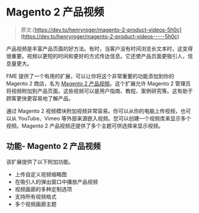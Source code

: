 # Magento 2 产品视频

> 原文:[https://dev.to/henryroger/magento-2-product-videos-5h0c](https://dev.to/henryroger/magento-2-product-videos-----5h0c)

产品视频是丰富产品页面的好方法。有时，当客户没有时间浏览长文本时，这变得很重要。视频以更短的时间和更好的方式传达信息。它还使产品页面更吸引人，信息量更大。

FME 提供了一个有用的扩展，可以让你将这个非常重要的功能添加到你的 Magento 2 商店，名为 [Magento 2 产品视频](https://marketplace.magento.com/fme-productvideos.html)。这个扩展允许 Magento 2 管理员将视频附加到产品页面。这些视频可以是用户指南、教程、案例研究等。这有助于顾客更快更容易地了解产品。

通过 Magento 2 视频模块附加视频非常容易。你可以从你的电脑上传视频，也可以从 YouTube、Vimeo 等外部来源嵌入视频。您可以创建一个视频库来显示多个视频。Magento 2 产品视频还提供了多个主题可供选择来显示视频。

## [](#features-magento-2-product-videos)功能- Magento 2 产品视频

该扩展提供了以下附加功能。

*   上传自定义视频缩略图
*   在吸引人的弹出窗口中播放产品视频
*   视频画廊的多种定制选项
*   支持所有视频格式
*   多个视频画廊主题
